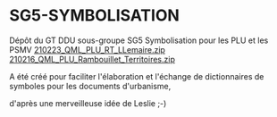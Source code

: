 # SG5-SYMBOLISATION
Dépôt du GT DDU sous-groupe SG5 Symbolisation pour les PLU et les PSMV
[210223_QML_PLU_RT_LLemaire.zip](https://github.com/GT-CNIG-DDU/SG5-SYMBOLISATION/files/6062510/210223_QML_PLU_RT_LLemaire.zip)
[210216_QML_PLU_Rambouillet_Territoires.zip](https://github.com/GT-CNIG-DDU/SG5-SYMBOLISATION/files/6062511/210216_QML_PLU_Rambouillet_Territoires.zip)


A été créé pour faciliter l'élaboration et l'échange de dictionnaires de symboles pour les documents d'urbanisme,

d'après une merveilleuse idée de Leslie  ;-)
